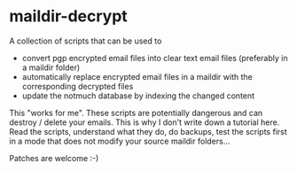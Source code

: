 # maildir-decrypt

A collection of scripts that can be used to

* convert pgp encrypted email files into clear text email files (preferably in a maildir folder)
* automatically replace encrypted email files in a maildir with the corresponding decrypted files
* update the notmuch database by indexing the changed content

This "works for me". These scripts are potentially dangerous and can destroy / delete your emails. 
This is why I don't write down a tutorial here. Read the scripts, understand what they do, do backups, test the scripts first in a mode that does not modify your source maildir folders...

Patches are welcome :-)

